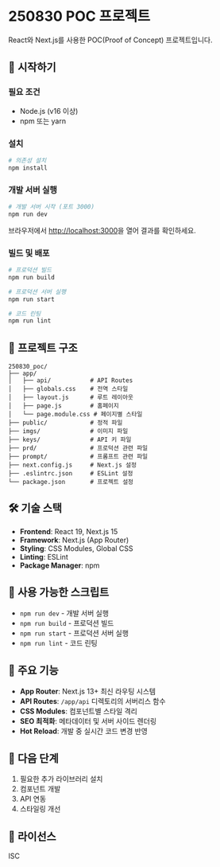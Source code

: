 # 250830 POC 프로젝트

React와 Next.js를 사용한 POC(Proof of Concept) 프로젝트입니다.

## 🚀 시작하기

### 필요 조건

- Node.js (v16 이상)
- npm 또는 yarn

### 설치

```bash
# 의존성 설치
npm install
```

### 개발 서버 실행

```bash
# 개발 서버 시작 (포트 3000)
npm run dev
```

브라우저에서 [http://localhost:3000](http://localhost:3000)을 열어 결과를 확인하세요.

### 빌드 및 배포

```bash
# 프로덕션 빌드
npm run build

# 프로덕션 서버 실행
npm run start

# 코드 린팅
npm run lint
```

## 📁 프로젝트 구조

```
250830_poc/
├── app/
│   ├── api/           # API Routes
│   ├── globals.css    # 전역 스타일
│   ├── layout.js      # 루트 레이아웃
│   ├── page.js        # 홈페이지
│   └── page.module.css # 페이지별 스타일
├── public/            # 정적 파일
├── imgs/              # 이미지 파일
├── keys/              # API 키 파일
├── prd/               # 프로덕션 관련 파일
├── prompt/            # 프롬프트 관련 파일
├── next.config.js     # Next.js 설정
├── .eslintrc.json     # ESLint 설정
└── package.json       # 프로젝트 설정
```

## 🛠 기술 스택

- **Frontend**: React 19, Next.js 15
- **Framework**: Next.js (App Router)
- **Styling**: CSS Modules, Global CSS
- **Linting**: ESLint
- **Package Manager**: npm

## 📝 사용 가능한 스크립트

- `npm run dev` - 개발 서버 실행
- `npm run build` - 프로덕션 빌드
- `npm run start` - 프로덕션 서버 실행
- `npm run lint` - 코드 린팅

## 🚀 주요 기능

- **App Router**: Next.js 13+ 최신 라우팅 시스템
- **API Routes**: `/app/api` 디렉토리의 서버리스 함수
- **CSS Modules**: 컴포넌트별 스타일 격리
- **SEO 최적화**: 메타데이터 및 서버 사이드 렌더링
- **Hot Reload**: 개발 중 실시간 코드 변경 반영

## 🎯 다음 단계

1. 필요한 추가 라이브러리 설치
2. 컴포넌트 개발
3. API 연동
4. 스타일링 개선

## 📄 라이선스

ISC
